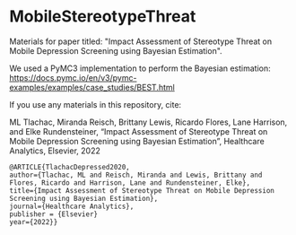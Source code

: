 # MobileStereotypeThreat

Materials for paper titled: "Impact Assessment of Stereotype Threat on Mobile Depression Screening using Bayesian Estimation".

We used a PyMC3 implementation to perform the Bayesian estimation: https://docs.pymc.io/en/v3/pymc-examples/examples/case_studies/BEST.html

If you use any materials in this repository, cite:

ML Tlachac, Miranda Reisch, Brittany Lewis, Ricardo Flores, Lane Harrison, and Elke Rundensteiner, “Impact Assessment of Stereotype Threat on Mobile Depression Screening using Bayesian Estimation”, Healthcare Analytics, Elsevier, 2022

```
@ARTICLE{TlachacDepressed2020, 
author={Tlachac, ML and Reisch, Miranda and Lewis, Brittany and Flores, Ricardo and Harrison, Lane and Rundensteiner, Elke}, 
title={Impact Assessment of Stereotype Threat on Mobile Depression Screening using Bayesian Estimation},
journal={Healthcare Analytics}, 
publisher = {Elsevier}
year={2022}}
```
